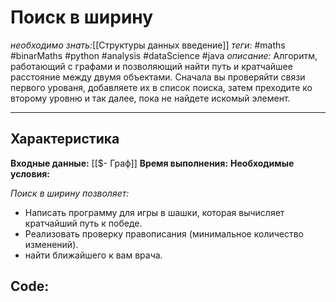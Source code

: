 # Поиск в ширину
*необходимо знать:*[[Структуры данных введение]]
*теги:* #maths #binarMaths #python #analysis #dataScience #java
*описание:* Алгоритм, работающий с графами и позволяющий найти путь и кратчайшее расстояние между двумя объектами. Сначала вы проверяйти связи первого урованя, добавляете их в список поиска, затем преходите ко второму уровню и так далее, пока не найдете искомый элемент. 

---
## Характеристика
**Входные данные:** [[$- Граф]]
**Время выполнения:** 
**Необходимые условия:** 

*Поиск в ширину позволяет:*
- Написать программу для игры в шашки, которая вычисляет кратчайший путь к победе.
- Реализовать проверку правописания (минимальное количество изменений).
- найти ближайшего к вам врача.

## Code: